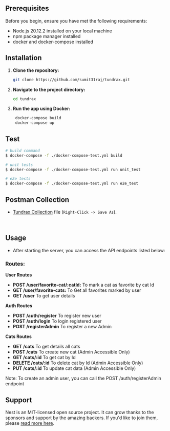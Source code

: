 ## Prerequisites

Before you begin, ensure you have met the following requirements:

- Node.js 20.12.2 installed on your local machine
- npm package manager installed
- docker and docker-compose installed

## Installation

1. **Clone the repository:**
   ```bash
   git clone https://github.com/sumit31raj/tundrax.git
   ```

2. **Navigate to the project directory:**
   ```bash
   cd tundrax
   ```

3. **Run the app using Docker:**   
   ```bash
    docker-compose build
    docker-compose up
   ```

## Test

```bash
# build command 
$ docker-compose -f ./docker-compose-test.yml build

# unit tests
$ docker-compose -f ./docker-compose-test.yml run unit_test

# e2e tests
$ docker-compose -f ./docker-compose-test.yml run e2e_test

```
## Postman Collection
- <a href="https://raw.githubusercontent.com/sumit31raj/tundrax/main/tundrax-test-task.postman_collection.json" target="_blank" download="Tundrax.postman_collection.json">Tundrax Collection</a> file (`Right-Click -> Save As`). 
<br/>

## Usage

- After starting the server, you can access the API endpoints listed below:

### Routes:
**User Routes**
- **POST /user/favorite-cat/:catId:** To mark a cat as favorite by cat Id
- **GET /user/favorite-cats:** To Get all favorites marked by user
- **GET /user** To get user details

**Auth Routes**
- **POST /auth/register** To register new user
- **POST /auth/login** To login registered user
- **POST /registerAdmin** To register a new Admin

**Cats Routes**
- **GET /cats** To get details all cats
- **POST /cats** To create new cat (Admin Accessible Only)
- **GET /cats/:id** To get cat by Id
- **DELETE /cats/:id** To delete cat by Id (Admin Accessible Only)
- **PUT /cats/:id** To update cat data (Admin Accessible Only)

Note: To create an admin user, you can call the POST /auth/registerAdmin endpoint

## Support

Nest is an MIT-licensed open source project. It can grow thanks to the sponsors and support by the amazing backers. If you'd like to join them, please [read more here](https://docs.nestjs.com/support).
